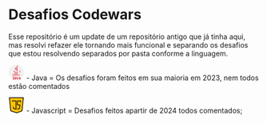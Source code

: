 
# Desafios Codewars

Esse repositório é um update de um repositório
antigo que já tinha aqui, mas resolvi refazer ele tornando 
mais funcional e separando os desafios que estou resolvendo
separados por pasta conforme a linguagem.


![Alt text](java.png) - Java =
Os desafios foram feitos em sua maioria em 2023, nem
todos estão comentados

![Alt text](script-java.png) - Javascript =
Desafios feitos apartir de 2024 todos comentados;

